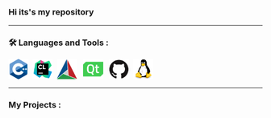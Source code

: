### Hi its's my repository



---
### :hammer_and_wrench: Languages and Tools :
<div>
  <img src="https://github.com/devicons/devicon/blob/master/icons/cplusplus/cplusplus-original.svg" width="40" height="40">&nbsp;
  <img src="https://github.com/devicons/devicon/blob/master/icons/clion/clion-original.svg" width="40" height="40">&nbsp;
  <img src="https://github.com/devicons/devicon/blob/master/icons/cmake/cmake-original.svg" width="40" height="40"> &nbsp;
  <img src="https://github.com/devicons/devicon/blob/master/icons/qt/qt-original.svg" width="40" height="40"> &nbsp;
  <img src="https://github.com/devicons/devicon/blob/master/icons/github/github-original.svg" width="40" height="40">&nbsp;
  <img src="https://github.com/devicons/devicon/blob/master/icons/linux/linux-original.svg" width="40" height="40">&nbsp;
</div>

---
### My Projects :



